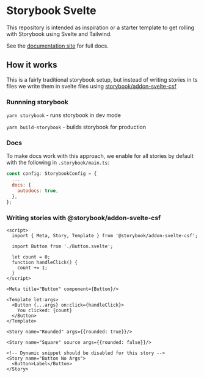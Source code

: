# Storybook Svelte

This repository is intended as inspiration or a starter template to get rolling with Storybook using Svelte and Tailwind.

See the [documentation site](https://template-docs.vercel.app) for full docs.


## How it works

This is a fairly traditional storybook setup, but instead of writing stories in ts files we write them in svelte files using [storybook/addon-svelte-csf](https://github.com/storybookjs/addon-svelte-csf)

### Runnning storybook

```yarn storybook``` - runs storybook in dev mode

```yarn build-storybook``` - builds storybook for production

### Docs

To make docs work with this approach, we enable for all stories by default with the following in ```.storybook/main.ts```:

```js
const config: StorybookConfig = {
  ...
  docs: {
    autodocs: true,
  },
};
```

### Writing stories with @storybook/addon-svelte-csf

```svelte
<script>
  import { Meta, Story, Template } from '@storybook/addon-svelte-csf';

  import Button from './Button.svelte';

  let count = 0;
  function handleClick() {
    count += 1;
  }
</script>

<Meta title="Button" component={Button}/>

<Template let:args>
  <Button {...args} on:click={handleClick}>
    You clicked: {count}
  </Button>
</Template>

<Story name="Rounded" args={{rounded: true}}/>

<Story name="Square" source args={{rounded: false}}/>

<!-- Dynamic snippet should be disabled for this story -->
<Story name="Button No Args">
  <Button>Label</Button>
</Story>

```